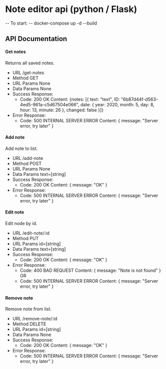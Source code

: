 # Note editor api (python / Flask)

-- To start: --
docker-compose up -d --build

## API Documentation

#### Get notes

Returns all saved notes.

- URL
  /get-notes
- Method
  GET
- URL Params
  None
- Data Params
  None
- Success Response:
  - Code: 200 OK
    Content: {notes: [{
    text: "text",
    ID: "6b87d44f-d563-4ed5-961a-c5d67504e066",
    date: {
    year: 2020,
    month: 5,
    day: 8,
    hour: 13,
    minute: 26
    },
    changed: false
    }]}
- Error Response:
  - Code: 500 INTERNAL SERVER ERROR
    Content: { message: "Server error, try later" }

#### Add note

Add note to list.

- URL
  /add-note
- Method
  POST
- URL Params
  None
- Data Params
  text=[string]
- Success Response:
  - Code: 200 OK
    Content: { message: "OK" }
- Error Response:
  - Code: 500 INTERNAL SERVER ERROR
    Content: { message: "Server error, try later" }

#### Edit note

Edit node by id.

- URL
  /edit-note/:id
- Method
  PUT
- URL Params
  id=[string]
- Data Params
  text=[string]
- Success Response:
  - Code: 200 OK
    Content: { message: "OK" }
- Error Response:
  - Code: 400 BAD REQUEST
    Content: { message: "Note is not found" }
    OR
  - Code: 500 INTERNAL SERVER ERROR
    Content: { message: "Server error, try later" }

#### Remove note

Remove note from list.

- URL
  /remove-note/:id
- Method
  DELETE
- URL Params
  id=[string]
- Data Params
  None
- Success Response:
  - Code: 200 OK
    Content: { message: "OK" }
- Error Response:
  - Code: 500 INTERNAL SERVER ERROR
    Content: { message: "Server error, try later" }
